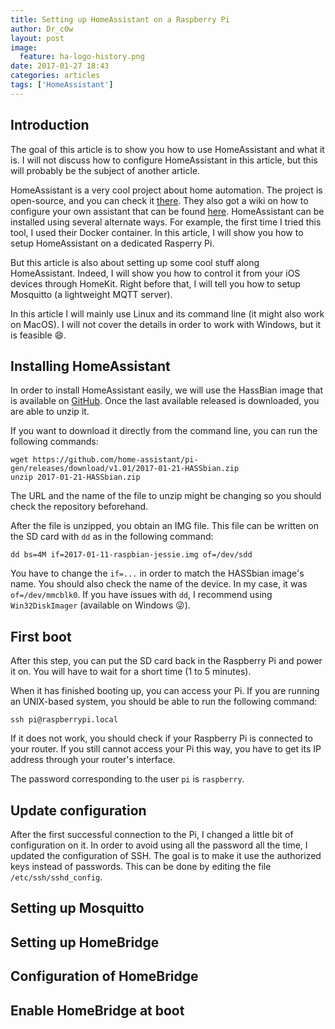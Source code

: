 ```yaml
---
title: Setting up HomeAssistant on a Raspberry Pi
author: Dr_c0w
layout: post
image:
  feature: ha-logo-history.png
date: 2017-01-27 18:43
categories: articles
tags: ['HomeAssistant']
---
```


## Introduction

The goal of this article is to show you how to use HomeAssistant and what it
is. I will not discuss how to configure HomeAssistant in this article, but this
will probably be the subject of another article.

HomeAssistant is a very cool project about home automation. The project is
open-source, and you can check it
[there](https://github.com/home-assistant/home-assistant). They also got a wiki
on how to configure your own assistant that can be found
[here](https://home-assistant.io/). HomeAssistant can be installed using
several alternate ways. For example, the first time I tried this tool, I
used their Docker container. In this article, I will show you how to
setup HomeAssistant on a dedicated Rasperry Pi.

But this article is also about setting up some cool stuff along
HomeAssistant. Indeed, I will show you how to control it from your iOS devices
through HomeKit. Right before that, I will tell you how to setup Mosquitto (a
lightweight MQTT server).

In this article I will mainly use Linux and its command line (it might also
work on MacOS). I will not cover the details in order to work with Windows, but
it is feasible :smile:.

## Installing HomeAssistant

In order to install HomeAssistant easily, we will use the HassBian image that
is available on [GitHub](https://github.com/home-assistant/pi-gen/releases).
Once the last available released is downloaded, you are able to unzip it.

If you want to download it directly from the command line, you can run the
following commands:

```
wget https://github.com/home-assistant/pi-gen/releases/download/v1.01/2017-01-21-HASSbian.zip
unzip 2017-01-21-HASSbian.zip
```

The URL and the name of the file to unzip might be changing so you should check
the repository beforehand.

After the file is unzipped, you obtain an IMG file. This file can be written on
the SD card with `dd` as in the following command:
```
dd bs=4M if=2017-01-11-raspbian-jessie.img of=/dev/sdd
```

You have to change the `if=...` in order to match the HASSbian image's name.
You should also check the name of the device. In my case, it was
`of=/dev/mmcblk0`. If you have issues with `dd`, I recommend using
`Win32DiskImager` (available on Windows :stuck_out_tongue_winking_eye:).

##  First boot

After this step, you can put the SD card back in the Raspberry Pi and power it
on. You will have to wait for a short time (1 to 5 minutes).

When it has finished booting up, you can access your Pi. If you are running an
UNIX-based system, you should be able to run the following command:
```
ssh pi@raspberrypi.local
```

If it does not work, you should check if your Raspberry Pi is connected to your
router. If you still cannot access your Pi this way, you have to get its IP
address through your router's interface.

The password corresponding to the user `pi` is `raspberry`.

## Update configuration

After the first successful connection to the Pi, I changed a little bit of
configuration on it. In order to avoid using all the password all the time, I
updated the configuration of SSH. The goal is to make it use the authorized
keys instead of passwords. This can be done by editing the file
`/etc/ssh/sshd_config`.

## Setting up Mosquitto

## Setting up HomeBridge

## Configuration of HomeBridge

## Enable HomeBridge at boot
